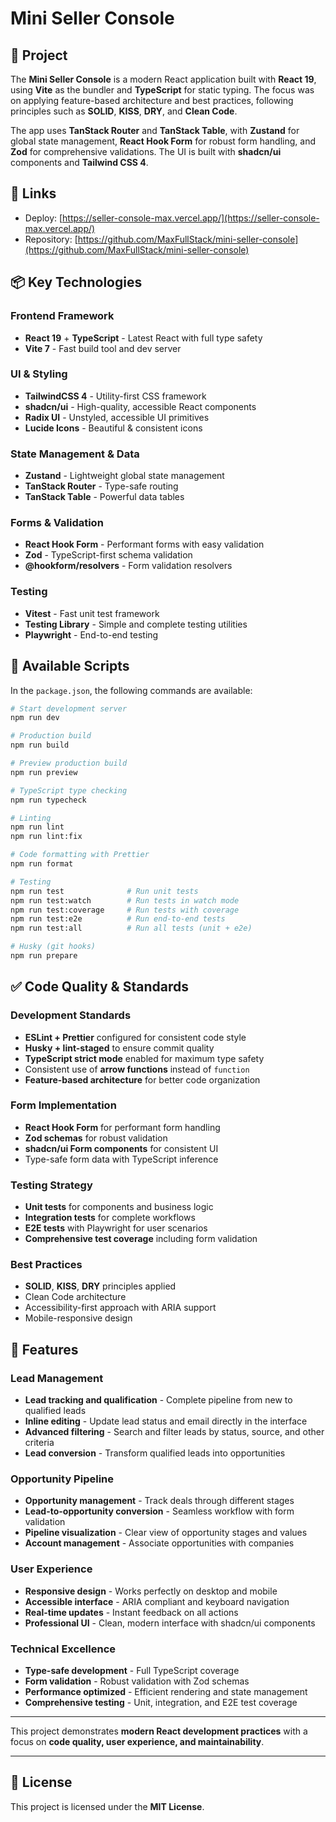 # Mini Seller Console

## 🚀 Project

The **Mini Seller Console** is a modern React application built with **React 19**, using **Vite** as the bundler and **TypeScript** for static typing. The focus was on applying feature-based architecture and best practices, following principles such as **SOLID**, **KISS**, **DRY**, and **Clean Code**.

The app uses **TanStack Router** and **TanStack Table**, with **Zustand** for global state management, **React Hook Form** for robust form handling, and **Zod** for comprehensive validations. The UI is built with **shadcn/ui** components and **Tailwind CSS 4**.

## 🔗 Links

* Deploy: [https://seller-console-max.vercel.app/](https://seller-console-max.vercel.app/)
* Repository: [https://github.com/MaxFullStack/mini-seller-console](https://github.com/MaxFullStack/mini-seller-console)

## 📦 Key Technologies

### Frontend Framework
* **React 19** + **TypeScript** - Latest React with full type safety
* **Vite 7** - Fast build tool and dev server

### UI & Styling
* **TailwindCSS 4** - Utility-first CSS framework
* **shadcn/ui** - High-quality, accessible React components
* **Radix UI** - Unstyled, accessible UI primitives
* **Lucide Icons** - Beautiful & consistent icons

### State Management & Data
* **Zustand** - Lightweight global state management
* **TanStack Router** - Type-safe routing
* **TanStack Table** - Powerful data tables

### Forms & Validation
* **React Hook Form** - Performant forms with easy validation
* **Zod** - TypeScript-first schema validation
* **@hookform/resolvers** - Form validation resolvers

### Testing
* **Vitest** - Fast unit test framework
* **Testing Library** - Simple and complete testing utilities
* **Playwright** - End-to-end testing

## 📜 Available Scripts

In the `package.json`, the following commands are available:

```bash
# Start development server
npm run dev

# Production build
npm run build

# Preview production build
npm run preview

# TypeScript type checking
npm run typecheck

# Linting
npm run lint
npm run lint:fix

# Code formatting with Prettier
npm run format

# Testing
npm run test              # Run unit tests
npm run test:watch        # Run tests in watch mode
npm run test:coverage     # Run tests with coverage
npm run test:e2e          # Run end-to-end tests
npm run test:all          # Run all tests (unit + e2e)

# Husky (git hooks)
npm run prepare
```

## ✅ Code Quality & Standards

### Development Standards
* **ESLint + Prettier** configured for consistent code style
* **Husky + lint-staged** to ensure commit quality  
* **TypeScript strict mode** enabled for maximum type safety
* Consistent use of **arrow functions** instead of `function`
* **Feature-based architecture** for better code organization

### Form Implementation
* **React Hook Form** for performant form handling
* **Zod schemas** for robust validation
* **shadcn/ui Form components** for consistent UI
* Type-safe form data with TypeScript inference

### Testing Strategy
* **Unit tests** for components and business logic
* **Integration tests** for complete workflows
* **E2E tests** with Playwright for user scenarios
* **Comprehensive test coverage** including form validation

### Best Practices
* **SOLID**, **KISS**, **DRY** principles applied
* Clean Code architecture
* Accessibility-first approach with ARIA support
* Mobile-responsive design

## 🚀 Features

### Lead Management
* **Lead tracking and qualification** - Complete pipeline from new to qualified leads
* **Inline editing** - Update lead status and email directly in the interface
* **Advanced filtering** - Search and filter leads by status, source, and other criteria
* **Lead conversion** - Transform qualified leads into opportunities

### Opportunity Pipeline
* **Opportunity management** - Track deals through different stages
* **Lead-to-opportunity conversion** - Seamless workflow with form validation
* **Pipeline visualization** - Clear view of opportunity stages and values
* **Account management** - Associate opportunities with companies

### User Experience
* **Responsive design** - Works perfectly on desktop and mobile
* **Accessible interface** - ARIA compliant and keyboard navigation
* **Real-time updates** - Instant feedback on all actions
* **Professional UI** - Clean, modern interface with shadcn/ui components

### Technical Excellence
* **Type-safe development** - Full TypeScript coverage
* **Form validation** - Robust validation with Zod schemas
* **Performance optimized** - Efficient rendering and state management
* **Comprehensive testing** - Unit, integration, and E2E test coverage

---

This project demonstrates **modern React development practices** with a focus on **code quality, user experience, and maintainability**.

---

## 📄 License

This project is licensed under the **MIT License**.
